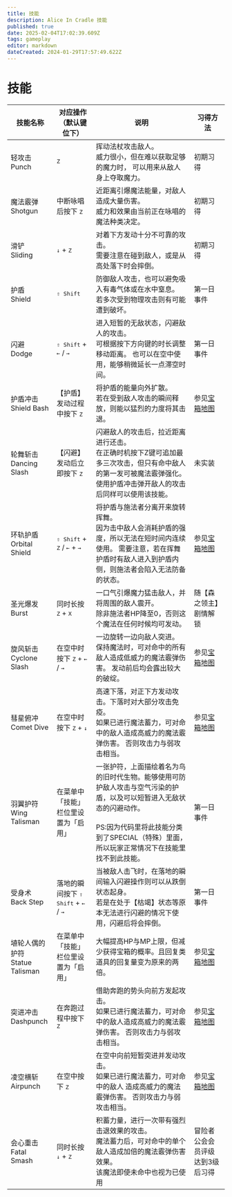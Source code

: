 ```yaml
---
title: 技能
description: Alice In Cradle 技能
published: true
date: 2025-02-04T17:02:39.609Z
tags: gameplay
editor: markdown
dateCreated: 2024-01-29T17:57:49.622Z
---
```


<!-- 表格/文本内多次引用 -->
[宝箱地图]: /zh/maps

# 技能

| 技能名称 | 对应操作（默认键位下） | 说明 | 习得方法 |
| --- | --- | --- | --- |
| 轻攻击<br>Punch | <kbd>Z</kbd> | 挥动法杖攻击敌人。<br>威力很小，但在难以获取足够的魔力时， 可以用来从敌人身上夺取魔力。 | 初期习得 | 
| 魔法霰弹<br>Shotgun	| 中断咏唱后按下 <kbd>Z</kbd> | 近距离引爆魔法能量，对敌人造成大量伤害。<br>威力和效果由当前正在咏唱的魔法种类决定。| 初期习得 |
| 滑铲<br>Sliding | <kbd>↓</kbd> + <kbd>Z</kbd>	| 对着下方发动十分不可靠的攻击。<br>需要注意在碰到敌人，或是从高处落下时会摔倒。 | 初期习得 |
| 护盾<br>Shield | <kbd>⇧ Shift</kbd> | 防御敌人攻击，也可以避免吸入有毒气体或在水中窒息。<br>若多次受到物理攻击则有可能遭到破坏。 | 第一日事件 |
| 闪避<br>Dodge | <kbd>⇧ Shift</kbd> + <kbd>←</kbd> / <kbd>→</kbd>	| 进入短暂的无敌状态，闪避敌人的攻击。<br>可根据按下方向键的时长调整移动距离。 也可以在空中使用，能够稍微延长一点滞空时间。 | 第一日事件 |
| 护盾冲击<br>Shield Bash | 【护盾】发动过程中按下 <kbd>Z</kbd> | 将护盾的能量向外扩散。<br>若在受到敌人攻击的瞬间释放，则能以猛烈的力度将其击退。 | 参见[宝箱地图] |
| 轮舞斩击<br>Dancing Slash | 【闪避】发动后立即按下 <kbd>Z</kbd> | 闪避敌人的攻击后，拉近距离进行还击。<br>在正确时机按下Z键可追加最多三次攻击，但只有命中敌人的第一发可被魔法霰弹强化。 使用护盾冲击弹开敌人的攻击后同样可以使用该技能。 | 未实装 |
| 环轨护盾<br>Orbital Shield | <kbd>⇧ Shift</kbd> + <kbd>Z</kbd > / <kbd>←</kbd> + <kbd>→</kbd> | 将护盾与施法者分离开来旋转挥舞。<br>因为击中敌人会消耗护盾的强度，所以无法在短时间内连续使用。 需要注意，若在挥舞护盾时有敌人进入到护盾内侧，则施法者会陷入无法防备的状态。 | 参见[宝箱地图] |
| 圣光爆发<br>Burst | 同时长按 <kbd>Z</kbd> + <kbd>X</kbd>	| 一口气引爆魔力猛击敌人，并将周围的敌人震开。<br>除非施法者HP降至0，否则这个魔法在任何时候均可发动。 | 随【森之领主】剧情解锁 |
| 旋风斩击<br>Cyclone Slash | 在空中时按下 <kbd>Z</kbd> + <kbd>←</kbd> / <kbd>→</kbd>	| 一边旋转一边向敌人突进。<br>保持魔法时，可对命中的所有敌人造成低威力的魔法霰弹伤害。 发动前后均会露出较大的破绽。 | 参见[宝箱地图] |
| 彗星俯冲<br>Comet Dive | 在空中时按下 <kbd>Z</kbd> + <kbd>↓</kbd> | 高速下落，对正下方发动攻击。下落时对大部分攻击免疫。<br>如果已进行魔法蓄力，可对命中的敌人造成高威力的魔法霰弹伤害。 否则攻击力与弱攻击相当。 | 参见[宝箱地图] |
| 羽翼护符<br>Wing Talisman | 在菜单中「技能」栏位里设置为「启用」 | 一张护符，上面描绘着名为鸟的旧时代生物。能够使用可防护敌人攻击与空气污染的护盾，以及可以短暂进入无敌状态的闪避动作。<br><br>PS:因为代码里将此技能分类到了SPECIAL（特殊）里面，所以玩家正常情况下在技能里找不到此技能。 | 第一日事件 |
| 受身术<br>Back Step | 落地的瞬间按下 <kbd>⇧ Shift</kbd> + <kbd>←</kbd> / <kbd>→</kbd>	| 当被敌人击飞时，在落地的瞬间输入闪避操作则可以从跌倒状态起身。<br>若是在处于【枯竭】状态等原本无法进行闪避的情况下使用，闪避后将会摔倒。 | 第一日事件 |
| 埴轮人偶的护符<br>Statue Talisman | 在菜单中「技能」栏位里设置为「启用」 | 大幅提高HP与MP上限，但减少获得宝箱的概率。且回复类道具的回复量变为原来的两倍。	| 参见[宝箱地图] |
| 突进冲击<br>Dashpunch	| 在奔跑过程中按下 <kbd>Z</kbd>	| 借助奔跑的势头向前方发起攻击。<br>如果已进行魔法蓄力，可对命中的敌人造成高威力的魔法霰弹伤害。 否则攻击力与弱攻击相当。 | 参见[宝箱地图] |
| 凌空横斩<br>Airpunch | 在空中按下 <kbd>Z</kbd>	| 在空中向前短暂突进并发动攻击。<br>如果已进行魔法蓄力，可对命中的敌人 造成高威力的魔法霰弹伤害。 否则攻击力与弱攻击相当。 | 参见[宝箱地图] |
| 会心重击<br>Fatal Smash | 同时长按 <kbd>↓</kbd>	+ <kbd>Z</kbd>| 积蓄力量，进行一次带有强烈击退效果的攻击。<br>魔法蓄力后，可对命中的单个敌人造成加倍的魔法霰弹伤害效果。<br>该魔法即使未命中也视为已使用 | 冒险者公会会员评级达到3级后习得 |